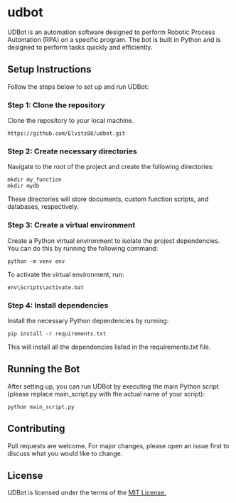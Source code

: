 # __udbot__
UDBot is an automation software designed to perform Robotic Process Automation (RPA) on a specific program. The bot is built in Python and is designed to perform tasks quickly and efficiently.

## __Setup Instructions__

Follow the steps below to set up and run UDBot:

### __Step 1: Clone the repository__
Clone the repository to your local machine.

    https://github.com/Elvitz88/udbot.git

### __Step 2: Create necessary directories__
Navigate to the root of the project and create the following directories:

    mkdir my_function
    mkdir mydb

These directories will store documents, custom function scripts, and databases, respectively.

### __Step 3: Create a virtual environment__
Create a Python virtual environment to isolate the project dependencies. You can do this by running the following command:

    python -m venv env

To activate the virtual environment, run:

    env\Scripts\activate.bat

### __Step 4: Install dependencies__
Install the necessary Python dependencies by running:

    pip install -r requirements.txt

This will install all the dependencies listed in the requirements.txt file.

## __Running the Bot__
After setting up, you can run UDBot by executing the main Python script (please replace main_script.py with the actual name of your script):

    python main_script.py

## __Contributing__
Pull requests are welcome. For major changes, please open an issue first to discuss what you would like to change.

## __License__
UDBot is licensed under the terms of the [MIT License.](https://choosealicense.com/licenses/mit/)